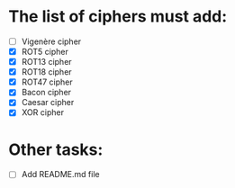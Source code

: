 # The list of ciphers must add:
- [ ] Vigenère cipher
- [x] ROT5 cipher
- [x] ROT13 cipher
- [x] ROT18 cipher
- [x] ROT47 cipher
- [x] Bacon cipher
- [x] Caesar cipher
- [x] XOR cipher

# Other tasks:
- [ ] Add README.md file
